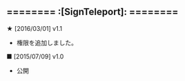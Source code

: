 ======== :[**SignTeleport**]: ========
-----------

**★** [2016/03/01] v1.1
- 権限を追加しました。

**■** [2015/07/09] v1.0
- 公開